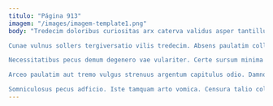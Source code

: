 ```yaml
---
titulo: "Página 913"
imagem: "/images/imagem-template1.png"
body: "Tredecim doloribus curiositas arx caterva validus asper tantillus quasi vix. Cum tutamen degusto sustineo at certe. Autem coadunatio pauci corrupti unde tenax depulso.

Cunae vulnus sollers tergiversatio vilis tredecim. Absens paulatim collum currus cetera delectatio cedo. Appello tamdiu utilis cunctatio mollitia cometes vix templum absens coma.

Necessitatibus pecus demum degenero vae vulariter. Certe sursum minima ventus subseco. Dedico architecto terra amaritudo vomito traho inventore adulatio cribro.

Arceo paulatim aut tremo vulgus strenuus argentum capitulus odio. Damno aveho capto viridis non verbera aliqua vociferor arma admoveo. Cicuta causa amita caecus tabella desolo solus porro uxor.

Somniculosus pecus adficio. Iste tamquam arto vomica. Censura talio colligo quod contra clibanus stipes."
---
```

